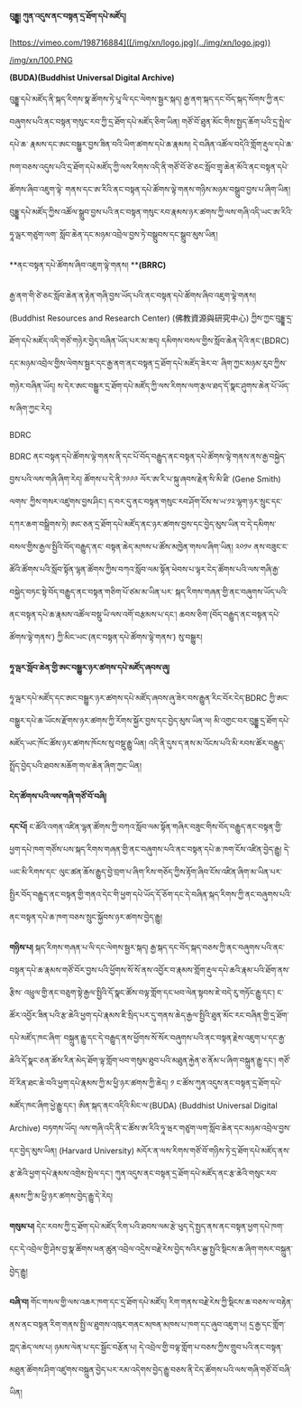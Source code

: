 
**བུདྡྷ། ཀུན་འདུས་ནང་བསྟན་དྲ་ཐོག་དཔེ་མཛོད།**

[https://vimeo.com/198716884]([/img/xn/logo.jpg](../img/xn/logo.jpg))

[/img/xn/100.PNG](../img/100.PNG)

**(BUDA)(Buddhist Universal Digital Archive)**

བུདྡྷ་དཔེ་མཛོད་ནི་སྐད་རིགས་སྣ་ཚོགས་ཏེ་པཱ་ལི་དང་ལེགས་སྦྱར་སྐད། རྒྱ་ནག་སྐད་དང་བོད་སྐད་སོགས་ཀྱི་ནང་བཞུགས་པའི་ནང་བསྟན་གསུང་རབ་ཀྱི་དྲ་ཐོག་དཔེ་མཛོད་ཅིག་ཡིན། གཙོ་བོ་ཐུན་མོང་གིས་སྤྱད་ཆོག་པའི་དྲ་སྤྲེལ་དཔེ་ཆ་                  རྣམས་དང་ཨང་བསྒྱུར་བྱས་ཟིན་བའི་ཡིག་ཚགས་དཔེ་ཆ་རྣམས། དེ་བཞིན་འཚོལ་བདེའི་གློག་རྡུལ་དཔེ་ཆ་ཁག་བཅས་འདུས་པའི་དྲ་ཐོག་དཔེ་མཛོད་ཀྱི་ལས་རིགས་འདི་ནི་གཙོ་བོ་ཙེ་ཅང་སློབ་གྲྭ་ཆེན་མོའི་ནང་བསྟན་དཔེ་ཚོགས་ཞིབ་འཇུག་ལྟེ་
གནས་དང་ཨ་རིའི་ནང་བསྟན་དཔེ་ཚོགས་ལྟེ་གནས་གཉིས་མཉམ་བསྒྲུབ་བྱས་པ་ཞིག་ཡིན། བུདྡྷ་དཔེ་མཛོད་ཀྱིས་འཚོལ་སྒྲུབ་བྱས་པའི་ནང་བསྟན་གསུང་རབ་རྣམས་ཉར་ཚགས་ཀྱི་ལས་གཞི་འདི་ཡང་ཨ་རིའི་ཧཱ་ལྦར་གཙུག་ལག་ སློབ་ཆེན་དང་མཉམ་འབྲེལ་བྱས་ཏེ་བསྒྲུབས་དང་སྒྲུབ་མུས་ཡིན། 

**ནང་བསྟན་དཔེ་ཚོགས་ཞིབ་འཇུག་ལྟེ་གནས། ****(BRRC)**

རྒྱ་ནག་གི་ཙེ་ཅང་སློབ་ཆེན་ན་རྟེན་གཞི་བྱས་ཡོད་པའི་ནང་བསྟན་དཔེ་ཚོགས་ཞིབ་འཇུག་ལྟེ་གནས། (Buddhist Resources and Research Center) (佛教資源與研究中心) ཀྱིས་ཀྱང་བུདྡྷ་དྲ་ཐོག་དཔེ་མཛོད་འདི་གཙོ་གཉེར་བྱེད་བཞིན་ཡོད་པར་མ་ཟད། དམིགས་བསལ་གྱིས་སློབ་ཆེན་དེའི་ནང་(BDRC) དང་མཉམ་འབྲེལ་གྱིས་ལེགས་སྦྱར་དང་རྒྱ་ནག་ནང་བསྟན་དྲ་ཐོག་དཔེ་མཛོད་ཟེར་བ་
ཞིག་ཀྱང་མཉམ་རུབ་ཀྱིས་གཉེར་བཞིན་ཡོད། ས་དེར་ཨང་བསྒྱུར་དྲ་ཐོག་དཔེ་མཛོད་ཀྱི་ལས་རིགས་ལག་རྩལ་ཐད་དོ་སྣང་ཤུགས་ཆེན་པོ་ཡོད་ས་ཞིག་ཀྱང་རེད།

BDRC 

BDRC ནང་བསྟན་དཔེ་ཚོགས་ལྟེ་གནས་ནི་དང་པོ་བོད་བརྒྱུད་ནང་བསྟན་དཔེ་ཚོགས་ལྟེ་གནས་ནས་རྒྱ་བསྐྱེད་བྱས་པའི་ལས་གཞི་ཞིག་རེད། ཚོགས་པ་དེ་ནི་༡༩༩༩ ལོར་ཨ་རི་པ་སྐུ་ཞབས་རྗེན་སི་མི་ཐི་ (Gene Smith) ལགས་
ཀྱིས་གསར་འཛུགས་བྱས་ཤིང་། ད་བར་དུ་ནང་བསྟན་གསུང་རབ་ཤོག་ངོས་ས་ཡ་༡༢་ལྷག་ཉར་སྲུང་དང་དཀར་ཆག་བསྒྲིགས་ཏེ། ཨང་ཅན་དྲ་ཐོག་དཔེ་མཛོད་ནང་ཉར་ཚགས་བྱས་དང་བྱེད་མུས་ཡིན་བ་དེ་དམིགས་བསལ་གྱིས་རྒྱལ་སྤྱིའི་བོད་བརྒྱུད་ནང་
བསྟན་ཆེད་མཁས་པ་ཚོས་མཁྱེན་གསལ་ཞིག་ཡིན། ༢༠༡༦ ནས་བཟུང་ང་ཚོའི་ཚོགས་པའི་སློབ་སྟོན་ལྷན་ཚོགས་ཀྱིས་བཀའ་སློབ་ལམ་སྟོན་ཕེབས་པ་ལྟར་ངེད་ཚོགས་པའི་ལས་གཞི་རྒྱ་བསྐྱེད་བཏང་སྟེ་བོད་བརྒྱུད་ནང་བསྟན་གཅིག་པོ་ཙམ་མ་ཡིན་པར་
སྐད་རིགས་གཞན་གྱི་ནང་བཞུགས་ཡོད་པའི་ནང་བསྟན་དཔེ་ཆ་རྣམས་འཚོལ་བསྡུ་ཡི་ལས་འགོ་བརྩམས་པ་དང་། ཆབས་ཅིག་(བོད་བརྒྱུད་ནང་བསྟན་དཔེ་ཚོགས་ལྟེ་གནས་) ཀྱི་མིང་ཡང་(ནང་བསྟན་དཔེ་ཚོགས་ལྟེ་གནས་) སུ་བསྒྱུར།

**ཧཱ་ལྦར་སློབ་ཆེན་གྱི་ཨང་བསྒྱུར་ཉར་ཚགས་དཔེ་མཛོད་ཞབས་ཞུ།**

ཧཱ་ལྦར་དཔེ་མཛོད་དང་ཨང་བསྒྱུར་ཉར་ཚགས་དཔེ་མཛོད་ཞབས་ཞུ་ཟེར་བས་རྒྱུན་རིང་བོར་ངེད་BDRC ཀྱི་ཨང་བསྒྱུར་དཔེ་ཆ་ཡོངས་རྫོགས་ཉར་ཚགས་ཀྱི་རོགས་སྐྱོར་བྱས་དང་བྱེད་མུས་ཡིན་ལ། མི་འགྱང་བར་བུདྡྷ་དྲ་ཐོག་དཔེ་
མཛོད་ཡང་ཁོང་ཚོས་ཉར་ཚགས་ཁོངས་སུ་བསྡུ་རྒྱུ་ཡིན། འདི་ནི་དུས་ད་ནས་མ་འོངས་པའི་མི་ཪབས་ཚོར་བརྒྱུད་སྤྲོད་བྱེད་པའི་ཐབས་མཆོག་གལ་ཆེན་ཞིག་ཀྱང་ཡིན།

**ངེད་ཚོགས་པའི་ལས་གཞི་གཙོ་བོ་བཞི།**

**དང་པོ།** ང་ཚོའི་འགན་འཛིན་ལྷན་ཚོགས་ཀྱི་བཀའ་སློབ་ལམ་སྟོན་གཞིར་བཟུང་གིས་བོད་བརྒྱུད་ནང་བསྟན་གྱི་ཕྱག་དཔེ་ཁག་གཙོས་པས་སྐད་རིགས་གཞན་གྱི་ནང་བཞུགས་པའི་ནང་བསྟན་དཔེ་ཆ་ཁག་ངོས་འཛིན་བྱེད་རྒྱུ། དེ་ཡང་མི་ཪིགས་དང་
ལུང་ཚན་ཆོས་རྒྱུད་བྱེ་བྲག་པ་ཞིག་རིས་གཅོད་ཀྱིས་རྟོག་ཞིབ་ངོས་འཛིན་ཞིག་མ་ཡིན་པར་སྤྱིར་བོད་བརྒྱུད་ནང་བསྟན་གྱི་གནའ་དེང་གི་ཕྱག་དཔེ་ཡོད་དོ་ཅོག་དང་དེ་བཞིན་སྐད་རིགས་ཀྱི་ནང་བཞུགས་པའི་ནང་བསྟན་དཔེ་ཆ་ཁག་བཅས་སྲུང་སྐྱོབས་ཉར་ཚགས་བྱེད་རྒྱུ།
 
**གཉིས་པ།** སྐད་ཪིགས་གཞན་པ་ལི་དང་ལེགས་སྦྱར་སྐད། རྒྱ་སྐད་དང་བོད་སྐད་བཅས་ཀྱི་ནང་བཞུགས་པའི་ནང་བསྟན་དཔེ་ཆ་རྣམས་གཙོ་བོར་བྱས་པའི་ཕྱོགས་སོ་སོ་ནས་འབྱོར་བ་རྣམས་གློག་རྡུལ་དཔེ་ཆའི་རྣམ་པའི་ཐོག་ནས་རྩིས་
འཕྲུལ་གྱི་ནང་བཅུག་སྟེ་རྒྱལ་སྤྱིའི་དོ་སྣང་ཚོས་བལྟ་གློག་དང་ཕབ་ལེན་སྟབས་ཇེ་བདེ་རུ་གཏོང་རྒྱུ་དང་། ང་ཚོར་འབྱོར་ཟིན་པའི་རྩ་ཆེའི་ཕྱག་དཔེ་རྣམས་ཇི་སྲིད་པར་དུ་གནས་ཆེད་རྒྱལ་སྤྱིའི་ཐུན་མོང་རང་བཞིན་གྱི་དྲ་ཐོག་དཔེ་མཛོད་ཁང་ཞིག་
བསྐྲུན་རྒྱུ་དང་དེ་བརྒྱུད་ནས་ཕྱོགས་སོ་སོར་བཞུགས་པའི་ནང་བསྟན་རྗེས་འཇུག་པ་དང་རྒྱ་ཆེའི་དོ་སྣང་ཅན་ཚོས་རིན་མེད་ཐོག་ལྟ་གློག་ཕབ་གསུམ་ཐུབ་པའི་མཐུན་རྐྱེན་ཅ་ནོམ་པ་ཞིག་བསྐྲུན་རྒྱུ་དང་། གཙོ་བོ་རིན་ཐང་ཆེ་བའི་ཕྱག་དཔེ་རྣམས་ཀྱི་མ་ཕྱི་ཉར་ཚགས་ཀྱི་ཆེད། ༡ ང་ཚོས་ཀུན་འདུས་ནང་བསྟན་དྲ་ཐོག་དཔེ་མཛོད་ཁང་ཞིག་ཕྱེ་རྒྱུ་དང་། ཨིན་སྐད་ནང་འདིའི་མིང་ལ་(BUDA) (Buddhist Universal Digital Archive) བཏགས་ཡོད།
 ལས་གཞི་འདི་ནི་ང་ཚོས་ཨ་རིའི་ཧཱ་ཝར་གཙུག་ལག་སློབ་ཆེན་དང་མཉམ་འབྲེལ་བྱས་དང་བྱེད་མུས་ཡིན། (Harvard University) མདོར་ན་ལས་རིགས་གཙོ་བོ་གཉིས་ཏེ་དྲ་ཐོག་དཔེ་མཛོད་ནས་རྩ་ཆེའི་ཕྱག་དཔེ་རྣམས་འགྲེམ་སྤེལ་དང་། ཀུན་འདུས་ནང་བསྟན་དྲ་ཐོག་དཔེ་མཛོད་ནང་རྩ་ཆེའི་གསུང་རབ་རྣམས་ཀྱི་མ་ཕྱི་ཉར་ཚགས་བྱེད་རྒྱུ་དེ་རེད།
 
**གསུམ་པ།** དེང་རབས་ཀྱི་དྲ་ཐོག་དཔེ་མཛོད་རིག་པའི་ཐབས་ལམ་རྩེ་ཕུད་དེ་སྤྱད་ནས་ནང་བསྟན་ཕྱག་དཔེ་ཁག་དང་དེ་འབྲེལ་གྱི་ཤེས་བྱ་སྣ་ཚོགས་ཕན་ཚུན་འབྲེལ་འདྲེས་བརྗེ་རེས་བྱེད་སའིར་ྒྱལ་སྤྱའི་སྡིངས་ཆ་ཞིག་གསར་བསྐྲུན་བྱེད་རྒྱུ།
 
**བཞི་བ།** གོང་གསལ་གྱི་ལས་འཆར་ཁག་དང་དྲ་ཐོག་དཔེ་མཛོད། རིག་གནས་བརྗེ་རེས་ཀྱི་སྡིངས་ཆ་བཅས་ལ་བརྟེན་ནས་ནང་བསྟན་རིག་གནས་སྤྱི་ལ་ཐུགས་འཁུར་གནང་མཁན་མཁས་པ་ཁག་དང་ཞུབ་འཇུག་པ། དྲ་རྒྱ་དང་གློག་ཀླད་ཆེད་ལས་པ། ཉམས་ལེན་པ་དང་སྦྱོང་བརྩོན་པ། དེ་འབྲེལ་གྱི་བལྟ་གློག་པ་བཅས་ཀྱིས་གྲུབ་པའི་ནང་བསྟན་མཐུན་ཚོགས་ཤིག་འཛུགས་བསྐྲུན་བྱེད་པར་རམ་འདེགས་བྱེད་རྒྱུ་བཅས་ནི་ངེད་ཚོགས་པའི་ལས་གཞི་གཙོ་བོ་བཞི་ཡིན།

